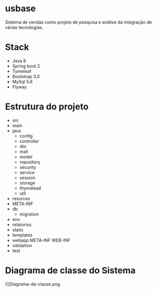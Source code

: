 # usbase
Sistema de vendas como projeto de pesquisa e análise da integração de várias tecnologias.

# Stack
  - Java 8
  - Spring boot 2
  - Tymeleaf 
  - Bootstrap 3.0
  - MySql 5.6
  - Flyway

# Estrutura do projeto
- src
 - main 
  - java
	- config
	- controller
	- dto
	- mail
	- model
	- repository
	- security
	- service
	- session
	- storage
	- thymelead
	- util
  - resurces
  - META-INF
  - db
    - migration
  - env
  - relatorios
  - static
  - templates
  - webapp
	META-INF
	WEB-INF
 - validation
 - test

# Diagrama de classe do Sistema
![]Diagrama-de-classe.png
